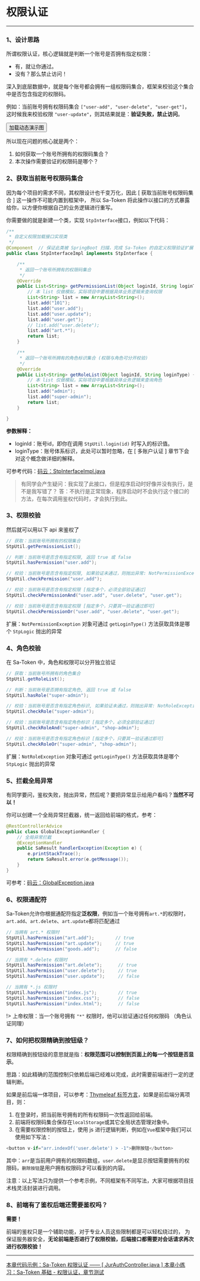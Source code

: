 # 权限认证

--- 

### 1、设计思路

所谓权限认证，核心逻辑就是判断一个账号是否拥有指定权限：<br/>
- 有，就让你通过。
- 没有？那么禁止访问！

深入到底层数据中，就是每个账号都会拥有一组权限码集合，框架来校验这个集合中是否包含指定的权限码。 

例如：当前账号拥有权限码集合 `["user-add", "user-delete", "user-get"]`，这时候我来校验权限 `"user-update"`，则其结果就是：**验证失败，禁止访问**。 <br/>


<button class="show-img" img-src="https://oss.dev33.cn/sa-token/doc/g/g3--jur-auth.gif">加载动态演示图</button>


所以现在问题的核心就是两个：
1. 如何获取一个账号所拥有的权限码集合？
2. 本次操作需要验证的权限码是哪个？


### 2、获取当前账号权限码集合
因为每个项目的需求不同，其权限设计也千变万化，因此 [ 获取当前账号权限码集合 ] 这一操作不可能内置到框架中，
所以 Sa-Token 将此操作以接口的方式暴露给你，以方便你根据自己的业务逻辑进行重写。

你需要做的就是新建一个类，实现 `StpInterface`接口，例如以下代码：

``` java 
/**
 * 自定义权限加载接口实现类
 */
@Component	// 保证此类被 SpringBoot 扫描，完成 Sa-Token 的自定义权限验证扩展 
public class StpInterfaceImpl implements StpInterface {

	/**
	 * 返回一个账号所拥有的权限码集合 
	 */
	@Override
	public List<String> getPermissionList(Object loginId, String loginType) {
		// 本 list 仅做模拟，实际项目中要根据具体业务逻辑来查询权限
		List<String> list = new ArrayList<String>();	
		list.add("101");
		list.add("user.add");
		list.add("user.update");
		list.add("user.get");
		// list.add("user.delete");
		list.add("art.*");
		return list;
	}

	/**
	 * 返回一个账号所拥有的角色标识集合 (权限与角色可分开校验)
	 */
	@Override
	public List<String> getRoleList(Object loginId, String loginType) {
		// 本 list 仅做模拟，实际项目中要根据具体业务逻辑来查询角色
		List<String> list = new ArrayList<String>();	
		list.add("admin");
		list.add("super-admin");
		return list;
	}

}
```

**参数解释：**
- loginId：账号id，即你在调用 `StpUtil.login(id)` 时写入的标识值。
- loginType：账号体系标识，此处可以暂时忽略，在 [ 多账户认证 ] 章节下会对这个概念做详细的解释。

可参考代码：[码云：StpInterfaceImpl.java](https://gitee.com/dromara/sa-token/blob/master/sa-token-demo/sa-token-demo-case/src/main/java/com/pj/satoken/StpInterfaceImpl.java)

> 有同学会产生疑问：我实现了此接口，但是程序启动时好像并没有执行，是不是我写错了？
> 答：不执行是正常现象，程序启动时不会执行这个接口的方法，在每次调用鉴权代码时，才会执行到此。


### 3、权限校验
然后就可以用以下 api 来鉴权了

``` java	
// 获取：当前账号所拥有的权限集合
StpUtil.getPermissionList();

// 判断：当前账号是否含有指定权限, 返回 true 或 false
StpUtil.hasPermission("user.add");		

// 校验：当前账号是否含有指定权限, 如果验证未通过，则抛出异常: NotPermissionException 
StpUtil.checkPermission("user.add");		

// 校验：当前账号是否含有指定权限 [指定多个，必须全部验证通过]
StpUtil.checkPermissionAnd("user.add", "user.delete", "user.get");		

// 校验：当前账号是否含有指定权限 [指定多个，只要其一验证通过即可]
StpUtil.checkPermissionOr("user.add", "user.delete", "user.get");	
```

扩展：`NotPermissionException` 对象可通过 `getLoginType()` 方法获取具体是哪个 `StpLogic` 抛出的异常


### 4、角色校验
在 Sa-Token 中，角色和权限可以分开独立验证

``` java
// 获取：当前账号所拥有的角色集合
StpUtil.getRoleList();

// 判断：当前账号是否拥有指定角色, 返回 true 或 false
StpUtil.hasRole("super-admin");		

// 校验：当前账号是否含有指定角色标识, 如果验证未通过，则抛出异常: NotRoleException
StpUtil.checkRole("super-admin");		

// 校验：当前账号是否含有指定角色标识 [指定多个，必须全部验证通过]
StpUtil.checkRoleAnd("super-admin", "shop-admin");		

// 校验：当前账号是否含有指定角色标识 [指定多个，只要其一验证通过即可] 
StpUtil.checkRoleOr("super-admin", "shop-admin");		
```

扩展：`NotRoleException` 对象可通过 `getLoginType()` 方法获取具体是哪个 `StpLogic` 抛出的异常



### 5、拦截全局异常
有同学要问，鉴权失败，抛出异常，然后呢？要把异常显示给用户看吗？**当然不可以！**

你可以创建一个全局异常拦截器，统一返回给前端的格式，参考：

``` java
@RestControllerAdvice
public class GlobalExceptionHandler {
    // 全局异常拦截 
    @ExceptionHandler
    public SaResult handlerException(Exception e) {
        e.printStackTrace(); 
        return SaResult.error(e.getMessage());
    }
}
```

可参考：[码云：GlobalException.java](https://gitee.com/dromara/sa-token/blob/master/sa-token-demo/sa-token-demo-case/src/main/java/com/pj/current/GlobalException.java)


### 6、权限通配符
Sa-Token允许你根据通配符指定**泛权限**，例如当一个账号拥有`art.*`的权限时，`art.add`、`art.delete`、`art.update`都将匹配通过

``` java
// 当拥有 art.* 权限时
StpUtil.hasPermission("art.add");        // true
StpUtil.hasPermission("art.update");     // true
StpUtil.hasPermission("goods.add");      // false

// 当拥有 *.delete 权限时
StpUtil.hasPermission("art.delete");      // true
StpUtil.hasPermission("user.delete");     // true
StpUtil.hasPermission("user.update");     // false

// 当拥有 *.js 权限时
StpUtil.hasPermission("index.js");        // true
StpUtil.hasPermission("index.css");       // false
StpUtil.hasPermission("index.html");      // false
```

!> 上帝权限：当一个账号拥有 `"*"` 权限时，他可以验证通过任何权限码 （角色认证同理）


### 7、如何把权限精确到按钮级？
权限精确到按钮级的意思就是指：**权限范围可以控制到页面上的每一个按钮是否显示**。

思路：如此精确的范围控制只依赖后端已经难以完成，此时需要前端进行一定的逻辑判断。

如果是前后端一体项目，可以参考：[Thymeleaf 标签方言](/plugin/thymeleaf-extend)，如果是前后端分离项目，则：

1. 在登录时，把当前账号拥有的所有权限码一次性返回给前端。
2. 前端将权限码集合保存在`localStorage`或其它全局状态管理对象中。
3. 在需要权限控制的按钮上，使用 js 进行逻辑判断，例如在`Vue`框架中我们可以使用如下写法：
``` js
<button v-if="arr.indexOf('user.delete') > -1">删除按钮</button>
```
其中：`arr`是当前用户拥有的权限码数组，`user.delete`是显示按钮需要拥有的权限码，`删除按钮`是用户拥有权限码才可以看到的内容。


注意：以上写法只为提供一个参考示例，不同框架有不同写法，大家可根据项目技术栈灵活封装进行调用。


### 8、前端有了鉴权后端还需要鉴权吗？
**需要！**

前端的鉴权只是一个辅助功能，对于专业人员这些限制都是可以轻松绕过的，
为保证服务器安全，**无论前端是否进行了权限校验，后端接口都需要对会话请求再次进行权限校验！**



---

<a class="case-btn" href="https://gitee.com/dromara/sa-token/blob/master/sa-token-demo/sa-token-demo-case/src/main/java/com/pj/cases/use/JurAuthController.java"
	target="_blank">
	本章代码示例：Sa-Token 权限认证 —— [ JurAuthController.java ]
</a>
<a class="dt-btn" href="https://www.wenjuan.ltd/s/ZfIjYr9/" target="_blank">本章小练习：Sa-Token 基础 - 权限认证，章节测试</a>
